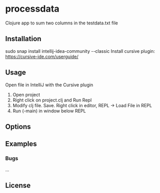 # processdata
Clojure app to sum two columns in the testdata.txt file

## Installation
sudo snap install intellij-idea-community --classic
Install cursive plugin:
https://cursive-ide.com/userguide/


## Usage

Open file in IntelliJ with the Cursive plugin
1. Open project
2. Right click on project.clj and Run Repl
3. Modify clj file.  Save.  Right click in editor, REPL -> Load File in REPL
4. Run (-main) in window below REPL

## Options


## Examples


### Bugs

...

## License

